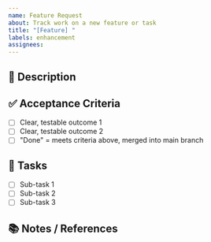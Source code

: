 ```yaml
---
name: Feature Request
about: Track work on a new feature or task
title: "[Feature] "
labels: enhancement
assignees: 
---
```


## 📝 Description
<!-- Short summary of the feature or task. Why is it needed? -->

## ✅ Acceptance Criteria
- [ ] Clear, testable outcome 1  
- [ ] Clear, testable outcome 2  
- [ ] "Done" = meets criteria above, merged into main branch  

## 🔨 Tasks
- [ ] Sub-task 1  
- [ ] Sub-task 2  
- [ ] Sub-task 3  

## 📚 Notes / References
<!-- Links, diagrams, docs, or related issues -->
